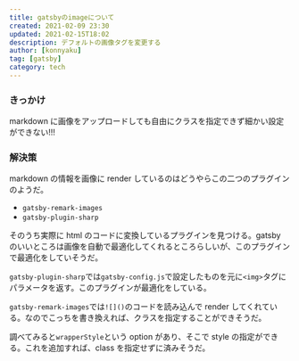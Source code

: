 ```yaml
---
title: gatsbyのimageについて
created: 2021-02-09 23:30
updated: 2021-02-15T18:02
description: デフォルトの画像タグを変更する
author: [konnyaku]
tag: [gatsby]
category: tech
---
```


### きっかけ

markdown に画像をアップロードしても自由にクラスを指定できず細かい設定ができない!!!

### 解決策

markdown の情報を画像に render しているのはどうやらこの二つのプラグインのようだ。

- `gatsby-remark-images`
- `gatsby-plugin-sharp`

そのうち実際に html のコードに変換しているプラグインを見つける。gatsby のいいところは画像を自動で最適化してくれるところらしいが、このプラグインで最適化をしていそうだ。

`gatsby-plugin-sharp`では`gatsby-config.js`で設定したものを元に`<img>`タグにパラメータを返す。このプラグインが最適化をしている。

`gatsby-remark-images`では`![]()`のコードを読み込んで render してくれている。なのでこっちを書き換えれば、クラスを指定することができそうだ。

調べてみると`wrapperStyle`という option があり、そこで style の指定ができる。これを追加すれば、class を指定せずに済みそうだ。

